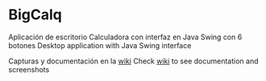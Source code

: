 # BigCalq
Aplicación de escritorio Calculadora con interfaz en Java Swing con 6 botones 
Desktop application with Java Swing interface

Capturas y documentación en la [wiki](https://github.com/crikan/BigCalq/wiki)
Check [wiki](https://github.com/crikan/BigCalq/wiki) to see documentation and screenshots
